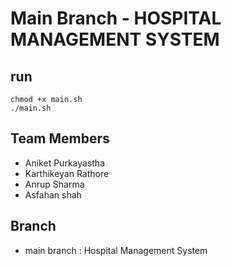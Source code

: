 # Main Branch - HOSPITAL MANAGEMENT SYSTEM

## run
```
chmod +x main.sh
./main.sh
```

## Team Members
- Aniket Purkayastha
- Karthikeyan Rathore
- Anrup Sharma
- Asfahan shah


## Branch
* main branch : Hospital Management System




